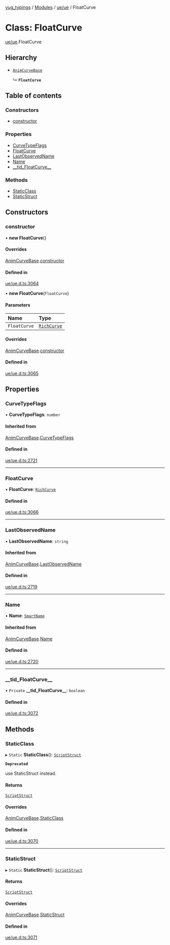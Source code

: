 [yug_typings](../README.md) / [Modules](../modules.md) / [ue/ue](../modules/ue_ue.md) / FloatCurve

# Class: FloatCurve

[ue/ue](../modules/ue_ue.md).FloatCurve

## Hierarchy

- [`AnimCurveBase`](ue_ue.AnimCurveBase.md)

  ↳ **`FloatCurve`**

## Table of contents

### Constructors

- [constructor](ue_ue.FloatCurve.md#constructor)

### Properties

- [CurveTypeFlags](ue_ue.FloatCurve.md#curvetypeflags)
- [FloatCurve](ue_ue.FloatCurve.md#floatcurve)
- [LastObservedName](ue_ue.FloatCurve.md#lastobservedname)
- [Name](ue_ue.FloatCurve.md#name)
- [\_\_tid\_FloatCurve\_\_](ue_ue.FloatCurve.md#__tid_floatcurve__)

### Methods

- [StaticClass](ue_ue.FloatCurve.md#staticclass)
- [StaticStruct](ue_ue.FloatCurve.md#staticstruct)

## Constructors

### constructor

• **new FloatCurve**()

#### Overrides

[AnimCurveBase](ue_ue.AnimCurveBase.md).[constructor](ue_ue.AnimCurveBase.md#constructor)

#### Defined in

[ue/ue.d.ts:3064](https://github.com/YugMetaverse/yug_typings/blob/b7d9b19/ue/ue.d.ts#L3064)

• **new FloatCurve**(`FloatCurve`)

#### Parameters

| Name | Type |
| :------ | :------ |
| `FloatCurve` | [`RichCurve`](ue_ue.RichCurve.md) |

#### Overrides

[AnimCurveBase](ue_ue.AnimCurveBase.md).[constructor](ue_ue.AnimCurveBase.md#constructor)

#### Defined in

[ue/ue.d.ts:3065](https://github.com/YugMetaverse/yug_typings/blob/b7d9b19/ue/ue.d.ts#L3065)

## Properties

### CurveTypeFlags

• **CurveTypeFlags**: `number`

#### Inherited from

[AnimCurveBase](ue_ue.AnimCurveBase.md).[CurveTypeFlags](ue_ue.AnimCurveBase.md#curvetypeflags)

#### Defined in

[ue/ue.d.ts:2721](https://github.com/YugMetaverse/yug_typings/blob/b7d9b19/ue/ue.d.ts#L2721)

___

### FloatCurve

• **FloatCurve**: [`RichCurve`](ue_ue.RichCurve.md)

#### Defined in

[ue/ue.d.ts:3066](https://github.com/YugMetaverse/yug_typings/blob/b7d9b19/ue/ue.d.ts#L3066)

___

### LastObservedName

• **LastObservedName**: `string`

#### Inherited from

[AnimCurveBase](ue_ue.AnimCurveBase.md).[LastObservedName](ue_ue.AnimCurveBase.md#lastobservedname)

#### Defined in

[ue/ue.d.ts:2719](https://github.com/YugMetaverse/yug_typings/blob/b7d9b19/ue/ue.d.ts#L2719)

___

### Name

• **Name**: [`SmartName`](ue_ue.SmartName.md)

#### Inherited from

[AnimCurveBase](ue_ue.AnimCurveBase.md).[Name](ue_ue.AnimCurveBase.md#name)

#### Defined in

[ue/ue.d.ts:2720](https://github.com/YugMetaverse/yug_typings/blob/b7d9b19/ue/ue.d.ts#L2720)

___

### \_\_tid\_FloatCurve\_\_

• `Private` **\_\_tid\_FloatCurve\_\_**: `boolean`

#### Defined in

[ue/ue.d.ts:3072](https://github.com/YugMetaverse/yug_typings/blob/b7d9b19/ue/ue.d.ts#L3072)

## Methods

### StaticClass

▸ `Static` **StaticClass**(): [`ScriptStruct`](ue_ue.ScriptStruct.md)

**`Deprecated`**

use StaticStruct instead.

#### Returns

[`ScriptStruct`](ue_ue.ScriptStruct.md)

#### Overrides

[AnimCurveBase](ue_ue.AnimCurveBase.md).[StaticClass](ue_ue.AnimCurveBase.md#staticclass)

#### Defined in

[ue/ue.d.ts:3070](https://github.com/YugMetaverse/yug_typings/blob/b7d9b19/ue/ue.d.ts#L3070)

___

### StaticStruct

▸ `Static` **StaticStruct**(): [`ScriptStruct`](ue_ue.ScriptStruct.md)

#### Returns

[`ScriptStruct`](ue_ue.ScriptStruct.md)

#### Overrides

[AnimCurveBase](ue_ue.AnimCurveBase.md).[StaticStruct](ue_ue.AnimCurveBase.md#staticstruct)

#### Defined in

[ue/ue.d.ts:3071](https://github.com/YugMetaverse/yug_typings/blob/b7d9b19/ue/ue.d.ts#L3071)
